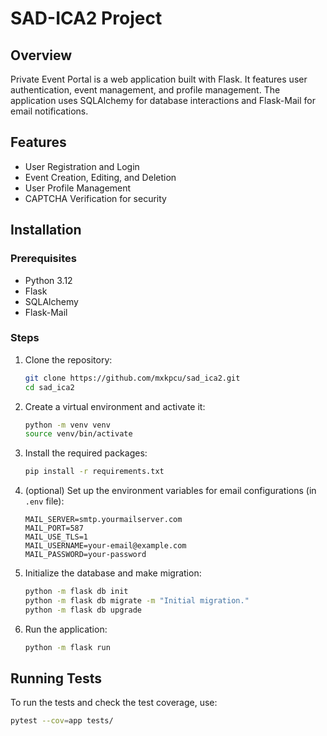 # SAD-ICA2 Project

## Overview
Private Event Portal is a web application built with Flask. It features user authentication, event management, and profile management. The application uses SQLAlchemy for database interactions and Flask-Mail for email notifications.

## Features
- User Registration and Login
- Event Creation, Editing, and Deletion
- User Profile Management
- CAPTCHA Verification for security

## Installation

### Prerequisites
- Python 3.12
- Flask
- SQLAlchemy
- Flask-Mail

### Steps
1. Clone the repository:
    ```bash
    git clone https://github.com/mxkpcu/sad_ica2.git
    cd sad_ica2
    ```

2. Create a virtual environment and activate it:
    ```bash
    python -m venv venv
    source venv/bin/activate
    ```

3. Install the required packages:
    ```bash
    pip install -r requirements.txt
    ```

4. (optional) Set up the environment variables for email configurations (in `.env` file):
    ```env
    MAIL_SERVER=smtp.yourmailserver.com
    MAIL_PORT=587
    MAIL_USE_TLS=1
    MAIL_USERNAME=your-email@example.com
    MAIL_PASSWORD=your-password
    ```

5. Initialize the database and make migration:
    ```bash
    python -m flask db init
    python -m flask db migrate -m "Initial migration."
    python -m flask db upgrade
    ```

6. Run the application:
    ```bash
    python -m flask run
    ```

## Running Tests
To run the tests and check the test coverage, use:
```bash
pytest --cov=app tests/
```
